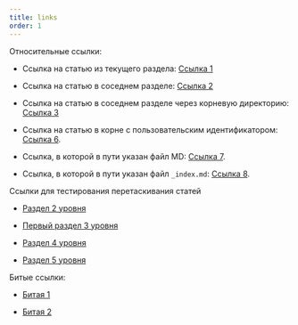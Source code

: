 ```yaml
---
title: links
order: 1
---
```


Относительные ссылки:

-  Ссылка на статью из текущего раздела: [Ссылка 1](./../formulas)

-  Ссылка на статью в соседнем разделе: [Ссылка 2](./../../comments/local)

-  Ссылка на статью в соседнем разделе через корневую директорию: [Ссылка 3](./../../comments/local)

-  Ссылка на статью в корне с пользовательским идентификатором: [Ссылка 6](./../new_article_2/notes#danger.-предупреждение).

-  Ссылка, в которой в пути указан файл MD: [Ссылка 7](./../formulas).

-  Ссылка, в которой в пути указан файл `_index.md`: [Ссылка 8](./../_index).

Ссылки для тестирования перетаскивания статей

-  [Раздел 2 уровня](./../../catalog/category/_index)

-  [Первый раздел 3 уровня](./../../catalog/category/FirstLevel/_index)

-  [Раздел 4 уровня](./../../catalog/category/FirstLevel/SecondLevel/_index)

-  [Раздел 5 уровня](./../../catalog/category/FirstLevel/SecondLevel/ThirdLevel/_index)

Битые ссылки:

-  [Битая 1](./../name)

-  [Битая 2](./../../../video)



